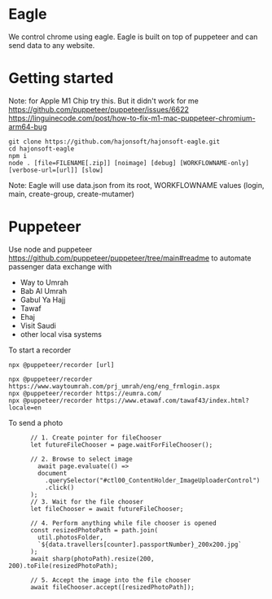 # Eagle

We control chrome using eagle. Eagle is built on top of puppeteer and can send data to any website.

# Getting started 

Note: for Apple M1 Chip try this. But it didn't work for me 
https://github.com/puppeteer/puppeteer/issues/6622
https://linguinecode.com/post/how-to-fix-m1-mac-puppeteer-chromium-arm64-bug

```
git clone https://github.com/hajonsoft/hajonsoft-eagle.git
cd hajonsoft-eagle
npm i
node . [file=FILENAME[.zip]] [noimage] [debug] [WORKFLOWNAME-only] [verbose-url=[url]] [slow]

```

Note: Eagle will use data.json from its root, WORKFLOWNAME values (login, main, create-group, create-mutamer)

# Puppeteer

Use node and puppeteer https://github.com/puppeteer/puppeteer/tree/main#readme to automate passenger data exchange with 
* Way to Umrah
* Bab Al Umrah
* Gabul Ya Hajj
* Tawaf
* Ehaj
* Visit Saudi
* other local visa systems


To start a recorder

```
npx @puppeteer/recorder [url]

npx @puppeteer/recorder https://www.waytoumrah.com/prj_umrah/eng/eng_frmlogin.aspx
npx @puppeteer/recorder https://eumra.com/
npx @puppeteer/recorder https://www.etawaf.com/tawaf43/index.html?locale=en
```

To send a photo

```
      // 1. Create pointer for fileChooser
      let futureFileChooser = page.waitForFileChooser();

      // 2. Browse to select image
        await page.evaluate(() =>
        document
          .querySelector("#ctl00_ContentHolder_ImageUploaderControl")
          .click()
      );
      // 3. Wait for the file chooser
      let fileChooser = await futureFileChooser;

      // 4. Perform anything while file chooser is opened
      const resizedPhotoPath = path.join(
        util.photosFolder,
        `${data.travellers[counter].passportNumber}_200x200.jpg`
      );
      await sharp(photoPath).resize(200, 200).toFile(resizedPhotoPath);

      // 5. Accept the image into the file chooser
      await fileChooser.accept([resizedPhotoPath]);
```
